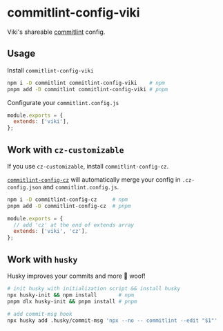 # commitlint-config-viki

Viki's shareable [commitlint](https://github.com/conventional-changelog/commitlint) config.

## Usage

Install `commitlint-config-viki`

```bash
npm i -D commitlint commitlint-config-viki    # npm
pnpm add -D commitlint commitlint-config-viki # pnpm
```

Configurate your `commitlint.config.js`

```js
module.exports = {
  extends: ['viki'],
};
```

## Work with `cz-customizable`

If you use `cz-customizable`, install `commitlint-config-cz`.

[`commitlint-config-cz`](https://github.com/whizark/commitlint-config-cz) will automatically merge your config in `.cz-config.json` and `commitlint.config.js`.

```bash
npm i -D commitlint-config-cz     # npm
pnpm add -D commitlint-config-cz  # pnpm
```

```js
module.exports = {
  // add 'cz' at the end of extends array
  extends: ['viki', 'cz'],
};
```

## Work with `husky`

Husky improves your commits and more 🐶 woof!

```bash
# init husky with initialization script && install husky
npx husky-init && npm install       # npm
pnpm dlx husky-init && pnpm install # pnpm
```

```bash
# add commit-msg hook
npx husky add .husky/commit-msg 'npx --no -- commitlint --edit "$1"'
```
